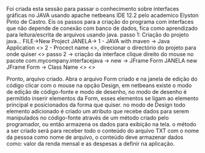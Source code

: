 Foi criada esta sessão para passar o conhecimento sobre interfaces gráficas no JAVA usando apache netbeans IDE 12.2 pelo academico Elyston Pinto de Castro.
Eis os passos para a criação do programa com interfaces que não depende de conexão com banco de dados, fica como aprendizado para leitura/escrita de arquivos usando java.
passo 1: Criação do projeto java... 
  FILE->New Project
  JANELA->
    1 - JAVA with maven -> Java Application <<NEXT>>
    2 - Procect name <<nome do projeto>>, direcionar o directório do projeto para onde quiser  <<FINISH>>
passo 2 -> criação da interface
  clique direito do mouse no pacote com.mycompany.interfacejava -> new -> JFrame Form
  JANELA new JFrame Form -> Class Name <<botar nome do arquivo>>      <<FINISH>>

Pronto, arquivo criado. Abra o arquivo Form criado e na janela de edição do código clicar com o mouse na opção Design, em netbeans existe o modo de edição de código-fonte e modo de desenho, no modo de desenho é permitido inserir elementos da Form, esses elementos se ligam ao elemento principal e posicionados da forma que quiser.
no modo de Design todo elemento adicionado é criado um atributo que recebe dados para serem manipulados no código-fonte através de um método criado pelo programador, ou então armazena os dados para exibição na tela.
o método a ser criado será para receber todo o conteúdo do arquivo TXT com o nome da pessoa como nome de arquivo, o conteúdo deve armazenar dados como: valor da renda mensal e as despesas a definir na aplicação.
     
